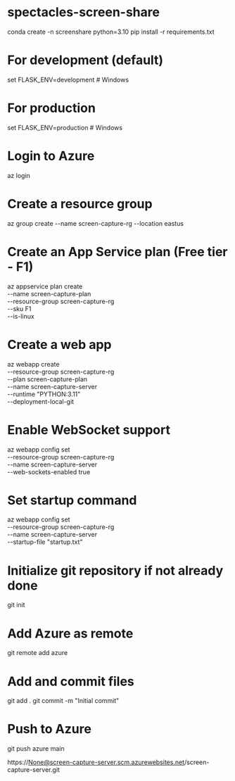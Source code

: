 # spectacles-screen-share

conda create -n screenshare python=3.10
pip install -r requirements.txt


# For development (default)
set FLASK_ENV=development  # Windows

# For production
set FLASK_ENV=production  # Windows


# Login to Azure
az login

# Create a resource group
az group create --name screen-capture-rg --location eastus

# Create an App Service plan (Free tier - F1)
az appservice plan create \
  --name screen-capture-plan \
  --resource-group screen-capture-rg \
  --sku F1 \
  --is-linux

# Create a web app
az webapp create \
  --resource-group screen-capture-rg \
  --plan screen-capture-plan \
  --name screen-capture-server \
  --runtime "PYTHON:3.11" \
  --deployment-local-git

# Enable WebSocket support
az webapp config set \
  --resource-group screen-capture-rg \
  --name screen-capture-server \
  --web-sockets-enabled true

# Set startup command
az webapp config set \
  --resource-group screen-capture-rg \
  --name screen-capture-server \
  --startup-file "startup.txt"


  # Initialize git repository if not already done
git init

# Add Azure as remote
git remote add azure <deployment-url-from-azure>

# Add and commit files
git add .
git commit -m "Initial commit"

# Push to Azure
git push azure main

https://None@screen-capture-server.scm.azurewebsites.net/screen-capture-server.git